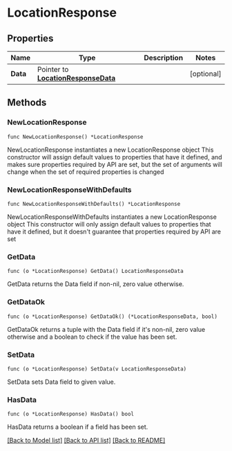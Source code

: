 # LocationResponse

## Properties

Name | Type | Description | Notes
------------ | ------------- | ------------- | -------------
**Data** | Pointer to [**LocationResponseData**](LocationResponseData.md) |  | [optional] 

## Methods

### NewLocationResponse

`func NewLocationResponse() *LocationResponse`

NewLocationResponse instantiates a new LocationResponse object
This constructor will assign default values to properties that have it defined,
and makes sure properties required by API are set, but the set of arguments
will change when the set of required properties is changed

### NewLocationResponseWithDefaults

`func NewLocationResponseWithDefaults() *LocationResponse`

NewLocationResponseWithDefaults instantiates a new LocationResponse object
This constructor will only assign default values to properties that have it defined,
but it doesn't guarantee that properties required by API are set

### GetData

`func (o *LocationResponse) GetData() LocationResponseData`

GetData returns the Data field if non-nil, zero value otherwise.

### GetDataOk

`func (o *LocationResponse) GetDataOk() (*LocationResponseData, bool)`

GetDataOk returns a tuple with the Data field if it's non-nil, zero value otherwise
and a boolean to check if the value has been set.

### SetData

`func (o *LocationResponse) SetData(v LocationResponseData)`

SetData sets Data field to given value.

### HasData

`func (o *LocationResponse) HasData() bool`

HasData returns a boolean if a field has been set.


[[Back to Model list]](../README.md#documentation-for-models) [[Back to API list]](../README.md#documentation-for-api-endpoints) [[Back to README]](../README.md)


